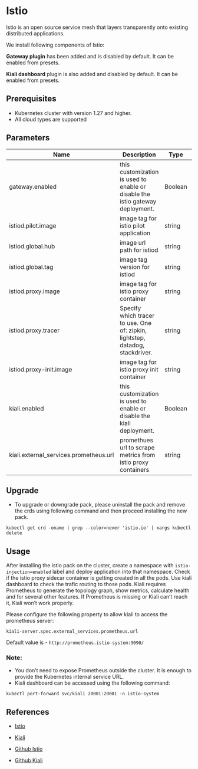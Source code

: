 # Istio

Istio is an open source service mesh that layers transparently onto existing distributed applications.

We install following components of Istio:

**Gateway plugin** has been added and is disabled by default. It can be enabled from presets.

**Kiali dashboard** plugin is also added and disabled by default. It can be enabled from presets.

## Prerequisites

- Kubernetes cluster with version 1.27 and higher.
- All cloud types are supported

## Parameters

| Name | Description | Type | Default Value | Required |
| --- | --- | --- | --- | --- |
| gateway.enabled | this customization is used to enable or disable the istio gateway deployment. | Boolean | `false` | yes |
| istiod.pilot.image | image tag for istio pilot application | string | `istio-pilot` | yes |
| istiod.global.hub | image url path for istiod | string | - | yes |
| istiod.global.tag | image tag version for istiod | string | 1.26.0 | yes |
| istiod.proxy.image | image tag for istio proxy container | string | `istio-proxyv2` | yes |
| istiod.proxy.tracer | Specify which tracer to use. One of: zipkin, lightstep, datadog, stackdriver. | string | `zipkin` | yes |
| istiod.proxy-init.image | image tag for istio proxy init container | string | `istio-proxyv2` | yes |
| kiali.enabled | this customization is used to enable or disable the kiali deployment. | Boolean | `false` | yes |
| kiali.external_services.prometheus.url | promethues url to scrape metrics from istio proxy containers | string | http://prometheus.istio-system:9090/ | yes |

## Upgrade
- To upgrade or downgrade pack, please uninstall the pack and remove the crds using following command and then proceed installing the new pack.

```kubectl get crd -oname | grep --color=never 'istio.io' | xargs kubectl delete```

## Usage
After installing the istio pack on the cluster, create a namespace with `istio-injection=enabled` label and deploy application into that namespace. Check if the istio proxy sidecar container is getting created in all the pods. Use kiali dashboard to check the trafic routing to those pods. Kiali requires Prometheus to generate the topology graph, show metrics, calculate health and for several other features. If Prometheus is missing or Kiali can’t reach it, Kiali won’t work properly.

Please configure the following property to allow kiali to access the prometheus server:

```kiali-server.spec.external_services.prometheus.url```

Default value is - `http://prometheus.istio-system:9090/`

### Note:
- You don’t need to expose Prometheus outside the cluster. It is enough to provide the Kubernetes internal service URL. 
- Kiali dashboard can be accessed using the following command:

```kubectl port-forward svc/kiali 20001:20001 -n istio-system```

## References
- [Istio](https://istio.io/latest/docs/setup/getting-started/)

- [Kiali](https://v1-65.kiali.io/docs/installation/quick-start/)

- [Github Istio](https://github.com/istio/istio)

- [Github Kiali](https://github.com/kiali/kiali)
